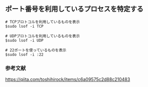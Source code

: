 ## ポート番号を利用しているプロセスを特定する

```
# TCPプロトコルを利用しているものを表示
$sudo lsof -i TCP

# UDPプロトコルを利用しているものを表示
$sudo lsof -i UDP

# 22ポートを使っているものを表示
$sudo lsof -i :22
```

### 参考文献
https://qiita.com/toshihirock/items/c6a09575c2d88c210483
